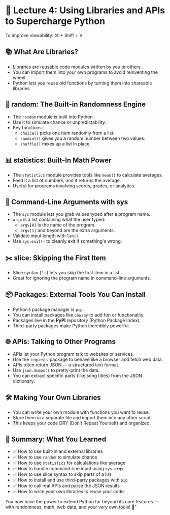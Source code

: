 # 🧠 Lecture 4: Using Libraries and APIs to Supercharge Python
To improve viewability: ⌘ + Shift + V
## 📚 What Are Libraries?

- Libraries are reusable code modules written by you or others.
- You can import them into your own programs to avoid reinventing the wheel.
- Python lets you reuse old functions by turning them into shareable libraries.

## 🎲 random: The Built-in Randomness Engine

- The `random` module is built into Python.
- Use it to simulate chance or unpredictability.
- Key functions:
  - `choice()` picks one item randomly from a list.
  - `randint()` gives you a random number between two values.
  - `shuffle()` mixes up a list in place.

## 📊 statistics: Built-In Math Power

- The `statistics` module provides tools like `mean()` to calculate averages.
- Feed it a list of numbers, and it returns the average.
- Useful for programs involving scores, grades, or analytics.

## 🧾 Command-Line Arguments with sys

- The `sys` module lets you grab values typed after a program name.
- `argv` is a list containing what the user typed:
  - `argv[0]` is the name of the program.
  - `argv[1]` and beyond are the extra arguments.
- Validate input length with `len()`.
- Use `sys.exit()` to cleanly exit if something's wrong.

## ✂️ slice: Skipping the First Item

- Slice syntax `[1:]` lets you skip the first item in a list.
- Great for ignoring the program name in command-line arguments.

## 📦 Packages: External Tools You Can Install

- Python’s package manager is `pip`.
- You can install packages like `cowsay` to add fun or functionality.
- Packages live in the **PyPI** repository (Python Package Index).
- Third-party packages make Python incredibly powerful.

## 🌐 APIs: Talking to Other Programs

- APIs let your Python program talk to websites or services.
- Use the `requests` package to behave like a browser and fetch web data.
- APIs often return JSON — a structured text format.
- Use `json.dumps()` to pretty-print the data.
- You can extract specific parts (like song titles) from the JSON dictionary.

## 🛠️ Making Your Own Libraries

- You can write your own module with functions you want to reuse.
- Store them in a separate file and import them into any other script.
- This keeps your code DRY (Don’t Repeat Yourself) and organized.

## 🧠 Summary: What You Learned

- ✅ How to use built-in and external libraries
- ✅ How to use `random` to simulate chance
- ✅ How to use `statistics` for calculations like average
- ✅ How to handle command-line input using `sys.argv`
- ✅ How to use slice syntax to skip parts of a list
- ✅ How to install and use third-party packages with `pip`
- ✅ How to call real APIs and parse the JSON results
- ✅ How to write your own libraries to reuse your code

You now have the power to extend Python far beyond its core features — with randomness, math, web data, and your very own tools! 🚀"
